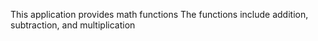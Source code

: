 This application provides math functions
The functions include addition, subtraction, and multiplication
